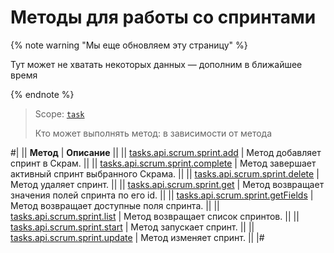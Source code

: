 # Методы для работы со спринтами

{% note warning "Мы еще обновляем эту страницу" %}

Тут может не хватать некоторых данных — дополним в ближайшее время

{% endnote %}

> Scope: [`task`](../../../scopes/permissions.md)
>
> Кто может выполнять метод: в зависимости от метода

#|
|| **Метод** | **Описание** ||
|| [tasks.api.scrum.sprint.add](./tasks-api-scrum-sprint-add.md) | Метод добавляет спринт в Скрам. ||
|| [tasks.api.scrum.sprint.complete](./tasks-api-scrum-sprint-complete.md) | Метод завершает активный спринт выбранного Скрама. ||
|| [tasks.api.scrum.sprint.delete](./tasks-api-scrum-sprint-delete.md) | Метод удаляет спринт. ||
|| [tasks.api.scrum.sprint.get](./tasks-api-scrum-sprint-get.md) | Метод возвращает значения полей спринта по его id. ||
|| [tasks.api.scrum.sprint.getFields](./tasks-api-scrum-sprint-get-fields.md) | Метод возвращает доступные поля спринта. ||
|| [tasks.api.scrum.sprint.list](./tasks-api-scrum-sprint-list.md) | Метод возвращает список спринтов. ||
|| [tasks.api.scrum.sprint.start](./tasks-api-scrum-sprint-start.md) | Метод запускает спринт. ||
|| [tasks.api.scrum.sprint.update](./tasks-api-scrum-sprint-update.md) | Метод изменяет спринт. ||
|#